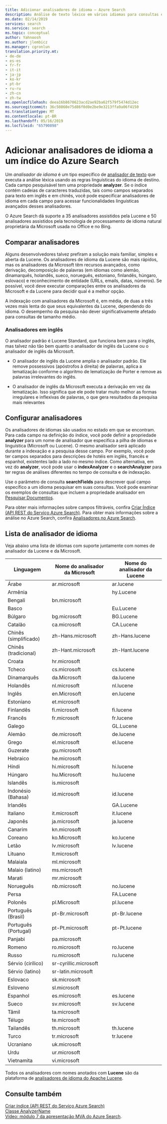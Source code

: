 ```yaml
---
title: Adicionar analisadores de idioma – Azure Search
description: Análise de texto léxico em vários idiomas para consultas e índices no Azure Search em outros idiomas que não o inglês.
ms.date: 02/14/2019
services: search
ms.service: search
ms.topic: conceptual
author: Yahnoosh
ms.author: jlembicz
ms.manager: cgronlun
translation.priority.mt:
- de-de
- es-es
- fr-fr
- it-it
- ja-jp
- ko-kr
- pt-br
- ru-ru
- zh-cn
- zh-tw
ms.openlocfilehash: deea16b8670623acd2ae92ba62f579f5474d12ec
ms.sourcegitcommit: 36c50860e75d86f0d0e2be9e3213ffa9a06f4150
ms.translationtype: MT
ms.contentlocale: pt-BR
ms.lasthandoff: 05/16/2019
ms.locfileid: "65790898"
---
```

# <a name="add-language-analyzers-to-an-azure-search-index"></a>Adicionar analisadores de idioma a um índice do Azure Search

Um *analisador de idioma* é um tipo específico de [analisador de texto](search-analyzers.md) que executa a análise léxica usando as regras linguísticas do idioma de destino. Cada campo pesquisável tem uma propriedade **analyzer**. Se o índice contém cadeias de caracteres traduzidas, tais como campos separados para texto em inglês e em chinês, você pode especificar analisadores de idioma em cada campo para acessar funcionalidades linguísticas avançados desses analisadores.  

O Azure Search dá suporte a 35 analisadores assistidos pela Lucene e 50 analisadores assistidos pela tecnologia de processamento de idioma natural proprietária da Microsoft usada no Office e no Bing.

## <a name="comparing-analyzers"></a>Comparar analisadores

Alguns desenvolvedores talvez prefiram a solução mais familiar, simples e aberta da Lucene. Os analisadores de idioma da Lucene são mais rápidos, mas os analisadores da Microsoft têm recursos avançados, como derivação, decomposição de palavras (em idiomas como alemão, dinamarquês, holandês, sueco, norueguês, estoniano, finlandês, húngaro, eslovaco) e reconhecimento de entidade (URLs, emails, datas, números). Se possível, você deve executar comparações entre os analisadores da Microsoft e da Lucene para decidir qual é a melhor opção. 

A indexação com analisadores da Microsoft é, em média, de duas a três vezes mais lenta do que seus equivalentes da Lucene, dependendo do idioma. O desempenho da pesquisa não dever significativamente afetado para consultas de tamanho médio. 

### <a name="english-analyzers"></a>Analisadores em inglês

O analisador padrão é Lucene Standard, que funciona bem para o inglês, mas talvez não tão bem quanto o analisador de inglês da Lucene ou o analisador de inglês da Microsoft. 
 
+ O analisador de inglês da Lucene amplia o analisador padrão. Ele remove possessivos (apóstrofos à direita) de palavras, aplica a lematização conforme o algoritmo de lematização de Porter e remove as palavras irrelevantes do inglês.  

+ O analisador de inglês da Microsoft executa a derivação em vez da lematização. Isso significa que ele pode tratar muito melhor as formas irregulares e inflexivas de palavras, o que gera resultados da pesquisa mais relevantes 

## <a name="configuring-analyzers"></a>Configurar analisadores

Os analisadores de idiomas são usados no estado em que se encontram. Para cada campo na definição do índice, você pode definir a propriedade **analyzer** para um nome de analisador que especifica a pilha de idiomas e linguística (Microsoft ou Lucene). O mesmo analisador será aplicado durante a indexação e a pesquisa desse campo. Por exemplo, você pode ter campos separados para descrições de hotéis em inglês, francês e espanhol, existentes lado a lado no mesmo índice. Como alternativa, em vez do **analyzer**, você pode usar o **indexAnalyzer** e o **searchAnalyzer** para ter regras de análises diferentes no tempo de consulta e de indexação. 

Use o parâmetro de consulta **searchFields** para descrever qual campo específico a um idioma pesquisar em suas consultas. Você pode examinar os exemplos de consultas que incluem a propriedade analisador em [Pesquisar Documentos](https://docs.microsoft.com/rest/api/searchservice/search-documents). 

Para obter mais informações sobre campos filtráveis, confira [Criar Índice &#40;API REST do Serviço Azure Search&#41;](https://docs.microsoft.com/rest/api/searchservice/create-index). Para obter mais informações sobre a análise no Azure Search, confira [Analisadores no Azure Search](https://docs.microsoft.com/azure/search/search-analyzers).

<a name="language-analyzer-list"></a>

## <a name="language-analyzer-list"></a>Lista de analisador de idioma 
 Veja abaixo uma lista de idiomas com suporte juntamente com nomes de analisador da Lucene e da Microsoft.  

|Linguagem|Nome do analisador da Microsoft|Nome do analisador da Lucene|  
|--------------|-----------------------------|--------------------------|  
|Árabe|ar.microsoft|ar.lucene|  
|Armênia||hy.Lucene|  
|Bengali|bn.microsoft||  
|Basco||Eu.Lucene|  
|Búlgaro|bg.microsoft|BG.Lucene|  
|Catalão|ca.microsoft|CA.Lucene|  
|Chinês (simplificado)|zh-Hans.microsoft|zh-Hans.lucene|  
|Chinês (tradicional)|zh-Hant.microsoft|zh-Hant.lucene|  
|Croata|hr.microsoft||  
|Tcheco|cs.microsoft|cs.lucene|  
|Dinamarquês|da.Microsoft|da.lucene|  
|Holandês|nl.microsoft|nl.lucene|  
|Inglês|en.Microsoft|en.lucene|  
|Estoniano|et.microsoft||  
|Finlandês|fi.microsoft|fi.lucene|  
|Francês|fr.microsoft|fr.lucene|  
|Galego||GL.Lucene|  
|Alemão|de.microsoft|de.lucene|  
|Grego|el.microsoft|el.lucene|  
|Guzerate|gu.microsoft||  
|Hebraico|he.microsoft||  
|Híndi|hi.microsoft|hi.lucene|  
|Húngaro|hu.Microsoft|hu.lucene|  
|Islandês|is.microsoft||  
|Indonésio (Bahasa)|id.microsoft|id.lucene|  
|Irlandês||GA.Lucene|  
|Italiano|it.microsoft|it.lucene|  
|Japonês|ja.microsoft|ja.lucene|  
|Canarim|kn.microsoft||  
|Coreano|ko.Microsoft|ko.lucene|  
|Letão|lv.microsoft|lv.lucene|  
|Lituano|lt.microsoft||  
|Malaiala|ml.microsoft||  
|Malaio (latino)|ms.microsoft||  
|Marati|mr.microsoft||  
|Norueguês|nb.microsoft|no.lucene|  
|Persa||FA.Lucene|  
|Polonês|pl.Microsoft|pl.lucene|  
|Português (Brasil)|pt-Br.microsoft|pt-Br.lucene|  
|Português (Portugal)|pt-Pt.microsoft|pt-Pt.lucene|  
|Panjabi|pa.microsoft||  
|Romeno|ro.microsoft|ro.lucene|  
|Russo|ru.microsoft|ru.lucene|  
|Sérvio (cirílico)|sr-cyrillic.microsoft||  
|Sérvio (latino)|sr-latin.microsoft||  
|Eslovaco|sk.microsoft||  
|Esloveno|sl.microsoft||  
|Espanhol|es.microsoft|es.lucene|  
|Sueco|sv.microsoft|sv.lucene|  
|Tâmil|ta.microsoft||  
|Télugo|te.microsoft||  
|Tailandês|th.microsoft|th.lucene|  
|Turco|tr.microsoft|tr.lucene|  
|Ucraniano|uk.microsoft||  
|Urdu|ur.microsoft||  
|Vietnamita|vi.microsoft||  

 Todos os analisadores com nomes anotados com **Lucene** são da plataforma de [analisadores de idioma do Apache Lucene](https://lucene.apache.org/core/4_9_0/core/overview-summary.html ).

## <a name="see-also"></a>Consulte também  
 [Criar índice &#40;API REST do Serviço Azure Search&#41;](https://docs.microsoft.com/rest/api/searchservice/create-index)  
 [Classe AnalyzerName](https://docs.microsoft.com/dotnet/api/microsoft.azure.search.models.analyzername)  
 [Vídeo: módulo 7 da apresentação MVA do Azure Search](https://channel9.msdn.com/Series/Adding-Microsoft-Azure-Search-to-Your-Websites-and-Apps/07).  


